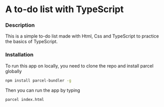 # A to-do list with TypeScript

### Description

This is a simple to-do list made with Html, Css and TypeScript to practice the basics of TypeScript.

### Installation

To run this app on locally, you need to clone the repo and install parcel globally

```bash
npm install parcel-bundler -g
```

Then you can run the app by typing

```bash
parcel index.html
```

